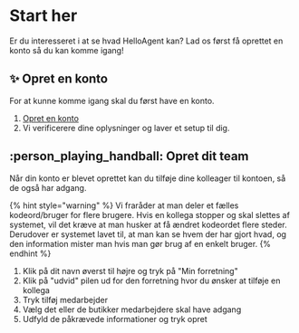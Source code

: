 # Start her

Er du interesseret i at se hvad HelloAgent kan? Lad os først få oprettet en konto så du kan komme igang!

## :sparkles: Opret en konto

For at kunne komme igang skal du først have en konto.

1. [Opret en konto](https://app.helloagent.dk/login)
2. Vi verificerere dine oplysninger og laver et setup til dig.

## &#x20;:person\_playing\_handball: Opret dit team

Når din konto er blevet oprettet kan du tilføje dine kolleager til kontoen, så de også har adgang.&#x20;

{% hint style="warning" %}
Vi fraråder at man deler et fælles kodeord/bruger for flere brugere. Hvis en kollega stopper og skal slettes af systemet, vil det kræve at man husker at få ændret kodeordet flere steder. Derudover er systemet  lavet til, at man kan se hvem der har gjort hvad, og den information mister man hvis man gør brug af en enkelt bruger.
{% endhint %}

1. Klik på dit navn øverst til højre og tryk på "Min forretning"
2. Klik på "udvid" pilen ud for den forretning hvor du ønsker at tilføje en kollega
3. Tryk tilføj medarbejder
4. Vælg det eller de butikker medarbejdere skal have adgang
5. Udfyld de påkrævede informationer og tryk opret

##
